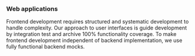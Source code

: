 ### Web applications

Frontend development requires structured and systematic development to handle complexity. Our approach to user interfaces is guide development by integration test and archive 100% functionality coverage. To make frontend development independent of backend implementation, we use fully functional backend mocks.
